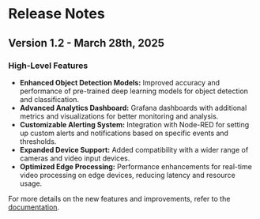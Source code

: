 # Release Notes

## Version 1.2 - March 28th, 2025

### High-Level Features

- **Enhanced Object Detection Models:** Improved accuracy and performance of pre-trained deep learning models for object detection and classification.
- **Advanced Analytics Dashboard:** Grafana dashboards with additional metrics and visualizations for better monitoring and analysis.
- **Customizable Alerting System:** Integration with Node-RED for setting up custom alerts and notifications based on specific events and thresholds.
- **Expanded Device Support:** Added compatibility with a wider range of cameras and video input devices.
- **Optimized Edge Processing:** Performance enhancements for real-time video processing on edge devices, reducing latency and resource usage.

For more details on the new features and improvements, refer to the [documentation](Overview.md).
